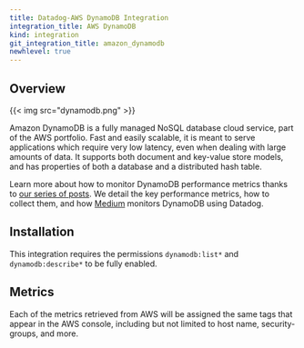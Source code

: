 ```yaml
---
title: Datadog-AWS DynamoDB Integration
integration_title: AWS DynamoDB
kind: integration
git_integration_title: amazon_dynamodb
newhlevel: true
---
```

## Overview

{{< img src="dynamodb.png" >}}

Amazon DynamoDB is a fully managed NoSQL database cloud service, part of the AWS portfolio. Fast and easily scalable, it is meant to serve applications which require very low latency, even when dealing with large amounts of data. It supports both document and key-value store models, and has properties of both a database and a distributed hash table.


Learn more about how to monitor DynamoDB performance metrics thanks to [our series of posts](https://www.datadoghq.com/blog/top-dynamodb-performance-metrics/). We detail the key performance metrics, how to collect them, and how [Medium](https://medium.com/) monitors DynamoDB using Datadog.


## Installation

This integration requires the permissions `dynamodb:list*` and `dynamodb:describe*` to be fully enabled.

## Metrics



Each of the metrics retrieved from AWS will be assigned the same tags that appear in the AWS console, including but not limited to host name, security-groups, and more.